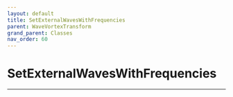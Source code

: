 ```yaml
---
layout: default
title: SetExternalWavesWithFrequencies
parent: WaveVortexTransform
grand_parent: Classes
nav_order: 60
---
```


#  SetExternalWavesWithFrequencies




---

